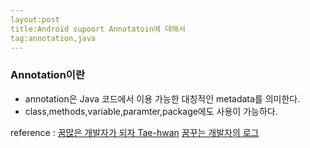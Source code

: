 ```yaml
---
layout:post
title:Android supoort Annotatoin에 대해서 
tag:annotation,java
---
```



### Annotation이란
- annotation은 Java 코드에서 이용 가능한 대칭적인 metadata를 의미한다. 
- class,methods,variable,paramter,package에도 사용이 가능하다. 


reference :
[꿈많은 개발자가 되자 Tae-hwan](http://thdev.net/616)
[꿈꾸는 개발자의 로그](http://www.kmshack.kr/2016/09/android-support-annotations/)